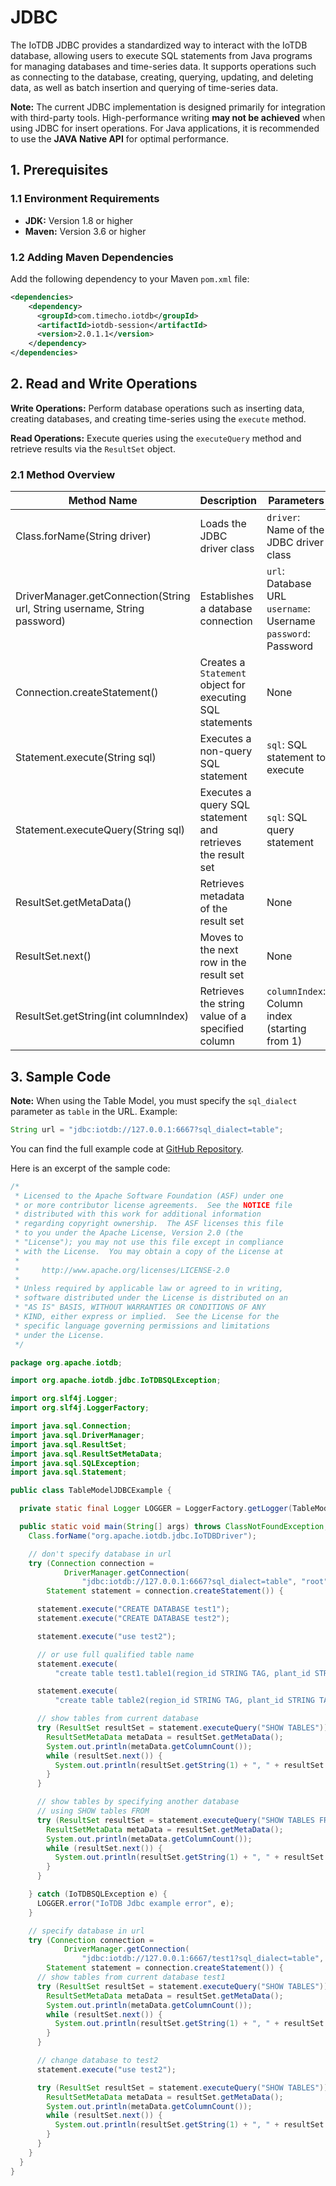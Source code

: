 <!--

    Licensed to the Apache Software Foundation (ASF) under one
    or more contributor license agreements.  See the NOTICE file
    distributed with this work for additional information
    regarding copyright ownership.  The ASF licenses this file
    to you under the Apache License, Version 2.0 (the
    "License"); you may not use this file except in compliance
    with the License.  You may obtain a copy of the License at
    
        http://www.apache.org/licenses/LICENSE-2.0
    
    Unless required by applicable law or agreed to in writing,
    software distributed under the License is distributed on an
    "AS IS" BASIS, WITHOUT WARRANTIES OR CONDITIONS OF ANY
    KIND, either express or implied.  See the License for the
    specific language governing permissions and limitations
    under the License.

-->
# JDBC

The IoTDB JDBC provides a standardized way to interact with the IoTDB database, allowing users to execute SQL statements from Java programs for managing databases and time-series data. It supports operations such as connecting to the database, creating, querying, updating, and deleting data, as well as batch insertion and querying of time-series data.

**Note:** The current JDBC implementation is designed primarily for integration with third-party tools. High-performance writing **may not be achieved** when using JDBC for insert operations. For Java applications, it is recommended to use the **JAVA Native API** for optimal performance.

## 1. Prerequisites

### 1.1 **Environment Requirements**

- **JDK:** Version 1.8 or higher
- **Maven:** Version 3.6 or higher

### 1.2 **Adding Maven Dependencies**

Add the following dependency to your Maven `pom.xml` file:

```XML
<dependencies>
    <dependency>
      <groupId>com.timecho.iotdb</groupId>
      <artifactId>iotdb-session</artifactId>
      <version>2.0.1.1</version>
    </dependency>
</dependencies>
```

## 2. Read and Write Operations

**Write Operations:** Perform database operations such as inserting data, creating databases, and creating time-series using the `execute` method.

**Read Operations:** Execute queries using the `executeQuery` method and retrieve results via the `ResultSet` object.

### 2.1 Method Overview

| **Method Name**                                              | **Description**                                             | **Parameters**                                               | **Return Value**                                  |
| ------------------------------------------------------------ | ----------------------------------------------------------- | ------------------------------------------------------------ | ------------------------------------------------- |
| Class.forName(String driver)                                 | Loads the JDBC driver class                                 | `driver`: Name of the JDBC driver class                      | `Class`: Loaded class object                      |
| DriverManager.getConnection(String url, String username, String password) | Establishes a database connection                           | `url`: Database URL `username`: Username `password`: Password | `Connection`: Database connection object          |
| Connection.createStatement()                                 | Creates a `Statement` object for executing SQL statements   | None                                                         | `Statement`: SQL execution object                 |
| Statement.execute(String sql)                                | Executes a non-query SQL statement                          | `sql`: SQL statement to execute                              | `boolean`: Indicates if a `ResultSet` is returned |
| Statement.executeQuery(String sql)                           | Executes a query SQL statement and retrieves the result set | `sql`: SQL query statement                                   | `ResultSet`: Query result set                     |
| ResultSet.getMetaData()                                      | Retrieves metadata of the result set                        | None                                                         | `ResultSetMetaData`: Metadata object              |
| ResultSet.next()                                             | Moves to the next row in the result set                     | None                                                         | `boolean`: Whether the move was successful        |
| ResultSet.getString(int columnIndex)                         | Retrieves the string value of a specified column            | `columnIndex`: Column index (starting from 1)                | `String`: Column value                            |

## 3. Sample Code

**Note:** When using the Table Model, you must specify the `sql_dialect` parameter as `table` in the URL. Example:

```Java
String url = "jdbc:iotdb://127.0.0.1:6667?sql_dialect=table";
```

You can find the full example code at [GitHub Repository](https://github.com/apache/iotdb/blob/rc/2.0.1/example/jdbc/src/main/java/org/apache/iotdb/TableModelJDBCExample.java).

Here is an excerpt of the sample code:

```Java
/*
 * Licensed to the Apache Software Foundation (ASF) under one
 * or more contributor license agreements.  See the NOTICE file
 * distributed with this work for additional information
 * regarding copyright ownership.  The ASF licenses this file
 * to you under the Apache License, Version 2.0 (the
 * "License"); you may not use this file except in compliance
 * with the License.  You may obtain a copy of the License at
 *
 *     http://www.apache.org/licenses/LICENSE-2.0
 *
 * Unless required by applicable law or agreed to in writing,
 * software distributed under the License is distributed on an
 * "AS IS" BASIS, WITHOUT WARRANTIES OR CONDITIONS OF ANY
 * KIND, either express or implied.  See the License for the
 * specific language governing permissions and limitations
 * under the License.
 */

package org.apache.iotdb;

import org.apache.iotdb.jdbc.IoTDBSQLException;

import org.slf4j.Logger;
import org.slf4j.LoggerFactory;

import java.sql.Connection;
import java.sql.DriverManager;
import java.sql.ResultSet;
import java.sql.ResultSetMetaData;
import java.sql.SQLException;
import java.sql.Statement;

public class TableModelJDBCExample {

  private static final Logger LOGGER = LoggerFactory.getLogger(TableModelJDBCExample.class);

  public static void main(String[] args) throws ClassNotFoundException, SQLException {
    Class.forName("org.apache.iotdb.jdbc.IoTDBDriver");

    // don't specify database in url
    try (Connection connection =
            DriverManager.getConnection(
                "jdbc:iotdb://127.0.0.1:6667?sql_dialect=table", "root", "root");
        Statement statement = connection.createStatement()) {

      statement.execute("CREATE DATABASE test1");
      statement.execute("CREATE DATABASE test2");

      statement.execute("use test2");

      // or use full qualified table name
      statement.execute(
          "create table test1.table1(region_id STRING TAG, plant_id STRING TAG, device_id STRING TAG, model STRING ATTRIBUTE, temperature FLOAT FIELD, humidity DOUBLE FIELD) with (TTL=3600000)");

      statement.execute(
          "create table table2(region_id STRING TAG, plant_id STRING TAG, color STRING ATTRIBUTE, temperature FLOAT FIELD, speed DOUBLE FIELD) with (TTL=6600000)");

      // show tables from current database
      try (ResultSet resultSet = statement.executeQuery("SHOW TABLES")) {
        ResultSetMetaData metaData = resultSet.getMetaData();
        System.out.println(metaData.getColumnCount());
        while (resultSet.next()) {
          System.out.println(resultSet.getString(1) + ", " + resultSet.getInt(2));
        }
      }

      // show tables by specifying another database
      // using SHOW tables FROM
      try (ResultSet resultSet = statement.executeQuery("SHOW TABLES FROM test1")) {
        ResultSetMetaData metaData = resultSet.getMetaData();
        System.out.println(metaData.getColumnCount());
        while (resultSet.next()) {
          System.out.println(resultSet.getString(1) + ", " + resultSet.getInt(2));
        }
      }

    } catch (IoTDBSQLException e) {
      LOGGER.error("IoTDB Jdbc example error", e);
    }

    // specify database in url
    try (Connection connection =
            DriverManager.getConnection(
                "jdbc:iotdb://127.0.0.1:6667/test1?sql_dialect=table", "root", "root");
        Statement statement = connection.createStatement()) {
      // show tables from current database test1
      try (ResultSet resultSet = statement.executeQuery("SHOW TABLES")) {
        ResultSetMetaData metaData = resultSet.getMetaData();
        System.out.println(metaData.getColumnCount());
        while (resultSet.next()) {
          System.out.println(resultSet.getString(1) + ", " + resultSet.getInt(2));
        }
      }

      // change database to test2
      statement.execute("use test2");

      try (ResultSet resultSet = statement.executeQuery("SHOW TABLES")) {
        ResultSetMetaData metaData = resultSet.getMetaData();
        System.out.println(metaData.getColumnCount());
        while (resultSet.next()) {
          System.out.println(resultSet.getString(1) + ", " + resultSet.getInt(2));
        }
      }
    }
  }
}
```